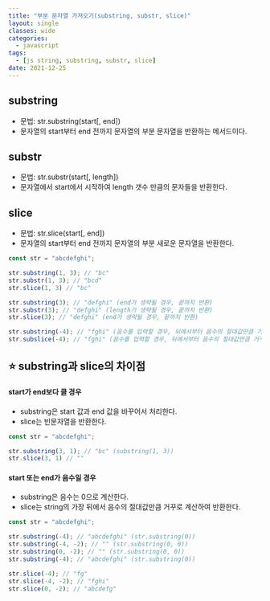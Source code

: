 ```yaml
---
title: "부분 문자열 가져오기(substring, substr, slice)"
layout: single
classes: wide
categories:
  - javascript
tags:
  - [js string, substring, substr, slice]
date: 2021-12-25
---
```


## substring 
  * 문법: str.substring(start[, end])  
  * 문자열의 start부터 end 전까지 문자열의 부분 문자열을 반환하는 메서드이다.

## substr 
  * 문법: str.substr(start[, length])  
  * 문자열에서 start에서 시작하여 length 갯수 만큼의 문자들을 반환한다.

## slice  
  * 문법: str.slice(start[, end])  
  * 문자열의 start부터 end 전까지 문자열의 부분  새로운 문자열을 반환한다.

```javascript
const str = "abcdefghi";

str.substring(1, 3); // "bc"
str.substr(1, 3); // "bcd"
str.slice(1, 3) // "bc"

str.substring(3); // "defghi" (end가 생략될 경우, 끝까지 반환)
str.substr(3); // "defghi" (length가 생략될 경우, 끝까지 반환)
str.slice(3); // "defghi" (end가 생략될 경우, 끝까지 반환)

str.substring(-4); // "fghi" (음수를 입력할 경우, 뒤에서부터 음수의 절대값만큼 거꾸로 계산하여 반환)
str.subslice(-4); // "fghi" (음수를 입력할 경우, 뒤에서부터 음수의 절대값만큼 거꾸로 계산하여 반환)
```

## ⭐️ substring과 slice의 차이점
#### start가 end보다 클 경우
* substring은 start 값과 end 값을 바꾸어서 처리한다.
* slice는 빈문자열을 반환한다.

```javascript
const str = "abcdefghi";

str.substring(3, 1); // "bc" (substring(1, 3))
str.slice(3, 1) // ""
```

#### start 또는 end가 음수일 경우  
* substring은 음수는 0으로 계산한다.  
* slice는 string의 가장 뒤에서 음수의 절대값만큼 거꾸로 계산하여 반환한다.

```javascript
const str = "abcdefghi";

str.substring(-4); // "abcdefghi" (str.substring(0))
str.substring(-4, -2); // "" (str.substring(0, 0))
str.substring(0, -2); // "" (str.substring(0, 0))
str.substring(-4); // "abcdefghi" (str.substring(0))

str.slice(-4); // "fg"
str.slice(-4, -2); // "fghi"
str.slice(0, -2); // "abcdefg"
```